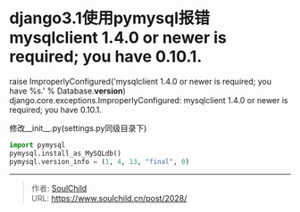 # django3.1使用pymysql报错  mysqlclient 1.4.0 or newer is required; you have 0.10.1.

<!--more-->
raise ImproperlyConfigured('mysqlclient 1.4.0 or newer is required; you have %s.' % Database.__version__)
django.core.exceptions.ImproperlyConfigured: mysqlclient 1.4.0 or newer is required; you have 0.10.1.


修改__init__.py(settings.py同级目录下)
```python
import pymysql
pymysql.install_as_MySQLdb()
pymysql.version_info = (1, 4, 13, "final", 0)
```



---

> 作者: [SoulChild](https://www.soulchild.cn)  
> URL: https://www.soulchild.cn/post/2028/  

